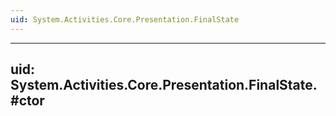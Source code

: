 ```yaml
---
uid: System.Activities.Core.Presentation.FinalState
---
```


---
uid: System.Activities.Core.Presentation.FinalState.#ctor
---
